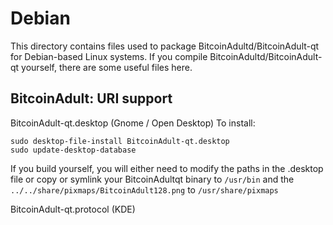 
Debian
====================
This directory contains files used to package BitcoinAdultd/BitcoinAdult-qt
for Debian-based Linux systems. If you compile BitcoinAdultd/BitcoinAdult-qt yourself, there are some useful files here.

## BitcoinAdult: URI support ##


BitcoinAdult-qt.desktop  (Gnome / Open Desktop)
To install:

	sudo desktop-file-install BitcoinAdult-qt.desktop
	sudo update-desktop-database

If you build yourself, you will either need to modify the paths in
the .desktop file or copy or symlink your BitcoinAdultqt binary to `/usr/bin`
and the `../../share/pixmaps/BitcoinAdult128.png` to `/usr/share/pixmaps`

BitcoinAdult-qt.protocol (KDE)


